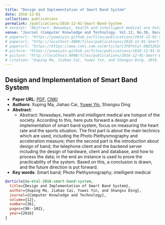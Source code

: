 ```yaml
---
title: "Design and Implementation of Smart Band System"
date: 2016-12-01
collection: publications
permalink: /publications/2016-12-01-Smart-Band-System
# excerpt: "Abstract: Nowadays, health and intelligent medical are hotspot of the society. According to this, here puts forward a design and implementation of smart band system, focus on measuring the heart rate and the sports situation. The first part is about the main technics which are used, including the Photo Plethysmography and acceleration measure; then the second part is the introduction about design of band, the telephone client and the backend server including the design of hardware, client and database, and how to process the data; in the end an instance is used to prove the practicability of the system. Based on this, a conclusion is drawn, and the future direction is put forward."
venue: "Journal (Computer Knowledge and Technology. Vol.12, No.36, December 2016)"
# paperurl: "https://yuweiyin.github.io/files/publications/2016-12-01-Smart-Band-System.pdf"
# paperurl: "http://localhost:4000/files/publications/2016-12-01-Smart-Band-System.pdf"
# paperurl: "https://https://www.cnki.com.cn/Article/CJFDTotal-DNZS201636043.htm"
# picture: "https://yuweiyin.github.io/files/publications/2016-12-01-Smart-Band-System.png"
# picture: "http://localhost:4000/files/publications/2016-12-01-Smart-Band-System.png"
# citation: "Xuping Ma, Jiahao Cai, Yuwei Yin, and Shangsu Ding. 2016. Design and Implementation of Smart Band System. Computer Knowledge and Technology, 12(36), pp.98-102."
---
```


<script src="https://polyfill.io/v3/polyfill.min.js?features=es6"></script>
<script id="MathJax-script" async src="https://cdn.jsdelivr.net/npm/mathjax@3/es5/tex-mml-chtml.js"></script>
<script> 
MathJax = {
  tex: {
    inlineMath: [['$', '$']],
    processEscapes: true
  }
};
</script>

## Design and Implementation of Smart Band System

- **Paper URL**: [PDF](https://yuweiyin.github.io/files/publications/2016-12-01-Smart-Band-System.pdf), [CNKI](https://www.cnki.com.cn/Article/CJFDTotal-DNZS201636043.htm)
- **Authors**: Xuping Ma, Jiahao Cai, <u>Yuwei Yin</u>, Shangsu Ding
- **Abstract**:
  - Abstract: Nowadays, health and intelligent medical are hotspot of the society. According to this, here puts forward a design and implementation of smart band system, focus on measuring the heart rate and the sports situation. The first part is about the main technics which are used, including the Photo Plethysmography and acceleration measure; then the second part is the introduction about design of band, the telephone client and the backend server including the design of hardware, client and database, and how to process the data; in the end an instance is used to prove the practicability of the system. Based on this, a conclusion is drawn, and the future direction is put forward.
- **Key words**: Smart band; Photo Plethysmography; intelligent medical

<!-- ![picture](https://yuweiyin.github.io/files/publications/2016-12-01-Smart-Band-System.png) -->
<!-- ![picture](http://localhost:4000/files/publications/2016-12-01-Smart-Band-System.png) -->

<!-- - **Citation**:
  - Xuping Ma, Jiahao Cai, Yuwei Yin, and Shangsu Ding. 2016. Design and Implementation of Smart Band System. Computer Knowledge and Technology, 12(36), pp.98-102. -->

```bibtex
@article{ma-etal-2016-smart-band-system,
  title={Design and Implementation of Smart Band System},
  author={Xuping Ma, Jiahao Cai, Yuwei Yin, and Shangsu Ding},
  journal={Computer Knowledge and Technology},
  volume={12},
  number={36},
  pages={98--102},
  year={2016}
}
```

